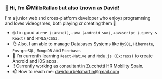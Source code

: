 ### **👋 Hi, I’m @MilloRallao but also known as David!**
I'm a junior web and cross-platform developer who enjoys programming and loves videogames, both playing or creating them :space_invader:
- :nerd_face: I’m good at `PHP (Laravel)`, `Java (Android SDK)`, `Javascript (Jquery & React)` and `HTML5/CSS3`.
- 👌 Also, I am able to manage Databases Systems like `MySQL`, `Hibernate`, `PostgreSQL`, `MongoDB` and `Firebase`.
- 🌱 I’m currently learning `React-Native` and `Node.js (Express)` to create Android and iOS apps.
-  :bangbang: Currently working as consultant in Zucchetti HR Mobility Spain.
- 📫 How to reach me: davidcurbelomartin@gmail.com
